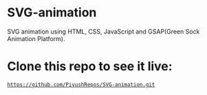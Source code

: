 # SVG-animation

SVG animation using HTML, CSS, JavaScript and GSAP(Green Sock Animation Platform).

# Clone this repo to see it live: 
<code>https://github.com/PiyushRepos/SVG-animation.git</code>
